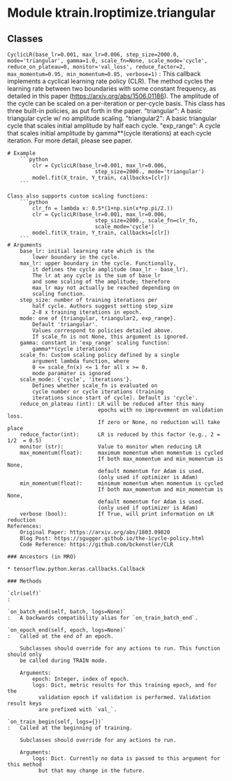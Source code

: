 Module ktrain.lroptimize.triangular
===================================

Classes
-------

`CyclicLR(base_lr=0.001, max_lr=0.006, step_size=2000.0, mode='triangular', gamma=1.0, scale_fn=None, scale_mode='cycle', reduce_on_plateau=0, monitor='val_loss', reduce_factor=2, max_momentum=0.95, min_momentum=0.85, verbose=1)`
:   This callback implements a cyclical learning rate policy (CLR).
    The method cycles the learning rate between two boundaries with
    some constant frequency, as detailed in this paper (https://arxiv.org/abs/1506.01186).
    The amplitude of the cycle can be scaled on a per-iteration or 
    per-cycle basis.
    This class has three built-in policies, as put forth in the paper.
    "triangular":
        A basic triangular cycle w/ no amplitude scaling.
    "triangular2":
        A basic triangular cycle that scales initial amplitude by half each cycle.
    "exp_range":
        A cycle that scales initial amplitude by gamma**(cycle iterations) at each 
        cycle iteration.
    For more detail, please see paper.
    
    # Example
        ```python
            clr = CyclicLR(base_lr=0.001, max_lr=0.006,
                                step_size=2000., mode='triangular')
            model.fit(X_train, Y_train, callbacks=[clr])
        ```
    
    Class also supports custom scaling functions:
        ```python
            clr_fn = lambda x: 0.5*(1+np.sin(x*np.pi/2.))
            clr = CyclicLR(base_lr=0.001, max_lr=0.006,
                                step_size=2000., scale_fn=clr_fn,
                                scale_mode='cycle')
            model.fit(X_train, Y_train, callbacks=[clr])
        ```    
    # Arguments
        base_lr: initial learning rate which is the
            lower boundary in the cycle.
        max_lr: upper boundary in the cycle. Functionally,
            it defines the cycle amplitude (max_lr - base_lr).
            The lr at any cycle is the sum of base_lr
            and some scaling of the amplitude; therefore 
            max_lr may not actually be reached depending on
            scaling function.
        step_size: number of training iterations per
            half cycle. Authors suggest setting step_size
            2-8 x training iterations in epoch.
        mode: one of {triangular, triangular2, exp_range}.
            Default 'triangular'.
            Values correspond to policies detailed above.
            If scale_fn is not None, this argument is ignored.
        gamma: constant in 'exp_range' scaling function:
            gamma**(cycle iterations)
        scale_fn: Custom scaling policy defined by a single
            argument lambda function, where 
            0 <= scale_fn(x) <= 1 for all x >= 0.
            mode paramater is ignored 
        scale_mode: {'cycle', 'iterations'}.
            Defines whether scale_fn is evaluated on 
            cycle number or cycle iterations (training
            iterations since start of cycle). Default is 'cycle'.
        reduce_on_plateau (int): LR will be reduced after this many
                                 epochs with no improvement on validation loss.
                                 If zero or None, no reduction will take place
        reduce_factor(int):      LR is reduced by this factor (e.g., 2 = 1/2  = 0.5)
        monitor (str):           Value to monitor when reducing LR
        max_momentum(float):     maximum momentum when momentum is cycled 
                                 If both max_momentum and min_momentum is None,
                                 default momentum for Adam is used.
                                 (only used if optimizer is Adam)
        min_momentum(float):     minimum momentum when momentum is cycled
                                 If both max_momentum and min_momentum is None,
                                 default momentum for Adam is used.
                                 (only used if optimizer is Adam)
        verbose (bool):          If True, will print information on LR reduction
    References:
        Original Paper: https://arxiv.org/abs/1803.09820
        Blog Post: https://sgugger.github.io/the-1cycle-policy.html
        Code Reference: https://github.com/bckenstler/CLR

    ### Ancestors (in MRO)

    * tensorflow.python.keras.callbacks.Callback

    ### Methods

    `clr(self)`
    :

    `on_batch_end(self, batch, logs=None)`
    :   A backwards compatibility alias for `on_train_batch_end`.

    `on_epoch_end(self, epoch, logs=None)`
    :   Called at the end of an epoch.
        
        Subclasses should override for any actions to run. This function should only
        be called during TRAIN mode.
        
        Arguments:
            epoch: Integer, index of epoch.
            logs: Dict, metric results for this training epoch, and for the
              validation epoch if validation is performed. Validation result keys
              are prefixed with `val_`.

    `on_train_begin(self, logs={})`
    :   Called at the beginning of training.
        
        Subclasses should override for any actions to run.
        
        Arguments:
            logs: Dict. Currently no data is passed to this argument for this method
              but that may change in the future.